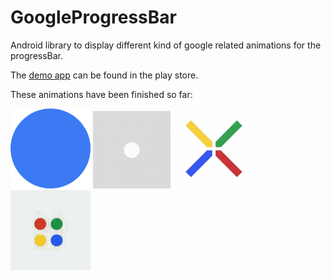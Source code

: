 GoogleProgressBar
===============

Android library to display different kind of google related animations for the progressBar.

The [demo app][1] can be found in the play store. 

These animations have been finished so far:
  
![FoldingCirclesProgressBar][1] ![GoogleMusicDicesDrawable][2] ![NexusRotationCross.gif][3] ![NexusRotationCross.gif][4]

[1]: https://github.com/836948082/GoogleProgressBar/blob/master/image/GoogleProgressBar.gif
[2]: https://github.com/836948082/GoogleProgressBar/blob/master/image/GoogleDices.gif
[3]: https://github.com/836948082/GoogleProgressBar/blob/master/image/NexusRotationCross.gif
[4]: https://github.com/836948082/GoogleProgressBar/blob/master/image/ChromeFloatingCircles.gif